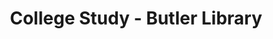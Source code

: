 ---
_date: between 1934 and 2009
derivativo_link: https://derivativo-4.library.columbia.edu/iiif/2/ldpd:341229/
dlc_link: https://dlc.library.columbia.edu/catalog/cul:d7wm37pw02
format: photographs
iiif_json: https://derivativo-4.library.columbia.edu/iiif/2/ldpd:341229/info.json
name: 
native_jpg: https://derivativo-4.library.columbia.edu/iiif/2/ldpd:341229/full/!768,768/0/native.jpg
shelf_location: Box no. Box 162, Folder no. Folder 9 (Buildings & Grounds - Morningside
  - Butler Library, Browsing Room), Historical Photograph Collection
subjects: Academic libraries; New York (N.Y.); Butler Library
summary: View of students in the College Study located within Butler Library.
title: College Study - Butler Library
layout: photo-page
---